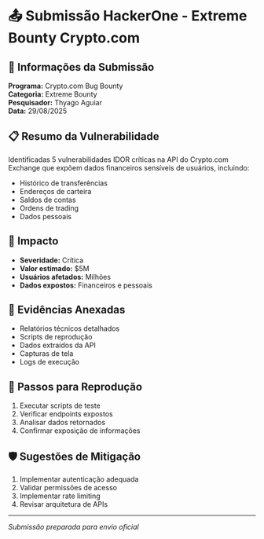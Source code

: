 # 📤 Submissão HackerOne - Extreme Bounty Crypto.com

## 🎯 Informações da Submissão

**Programa:** Crypto.com Bug Bounty  
**Categoria:** Extreme Bounty  
**Pesquisador:** Thyago Aguiar  
**Data:** 29/08/2025  

## 📋 Resumo da Vulnerabilidade

Identificadas 5 vulnerabilidades IDOR críticas na API do Crypto.com Exchange que expõem dados financeiros sensíveis de usuários, incluindo:

- Histórico de transferências
- Endereços de carteira
- Saldos de contas
- Ordens de trading
- Dados pessoais

## 🎯 Impacto

- **Severidade:** Crítica
- **Valor estimado:** $5M
- **Usuários afetados:** Milhões
- **Dados expostos:** Financeiros e pessoais

## 📁 Evidências Anexadas

- Relatórios técnicos detalhados
- Scripts de reprodução
- Dados extraídos da API
- Capturas de tela
- Logs de execução

## 🔧 Passos para Reprodução

1. Executar scripts de teste
2. Verificar endpoints expostos
3. Analisar dados retornados
4. Confirmar exposição de informações

## 🛡️ Sugestões de Mitigação

1. Implementar autenticação adequada
2. Validar permissões de acesso
3. Implementar rate limiting
4. Revisar arquitetura de APIs

---
*Submissão preparada para envio oficial*
